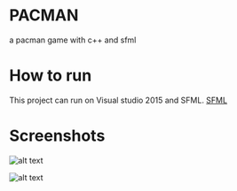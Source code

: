 # PACMAN
a pacman game with c++ and sfml

# How to run 
This project can run on Visual studio 2015 and SFML. 
[SFML](https://www.sfml-dev.org/download/sfml/2.5.1/) 

# Screenshots

![alt text](https://github.com/MohamedAdel769/PACMAN/blob/master/PAC-MAN/Screenshots/Start.PNG)

![alt text](https://github.com/MohamedAdel769/PACMAN/blob/master/PAC-MAN/Screenshots/gameplay.PNG)
